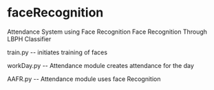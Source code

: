 # faceRecognition
Attendance System using Face Recognition
Face Recognition Through LBPH Classifier

train.py -- initiates training of faces

workDay.py -- Attendance module creates attendance for the day

AAFR.py -- Attendance module uses face Recognition

